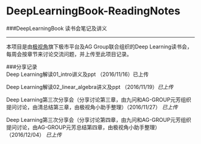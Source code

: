 # DeepLearningBook-ReadingNotes
###DeepLearningBook 读书会笔记及讲义

----------

本项目是由[极视角](http://www.extremevision.com.cn/)旗下极市平台及AG Group联合组织的Deep Learning读书会，每周会按章节来讨论交流问题，并上传至此项目记录。

###分享记录<br>
Deep Learning解读01_intro讲义及ppt （2016/11/16）已上传<br>

Deep Learning解读02_linear_algebra讲义及ppt （2016/11/19）*已上传*

Deep Learning第三次分享会（分享讨论第三章，由九问和AG-GROUP元芳组织提问讨论，由清总结第三章，由极视角小助手整理）（2016/11/27） *已上传*

Deep Learning第三次分享会（分享讨论第四章，由九问和AG-GROUP元芳组织提问讨论，由AG-GROUP元芳总结第四章，由极视角小助手整理）（2016/12/04） *已上传*

